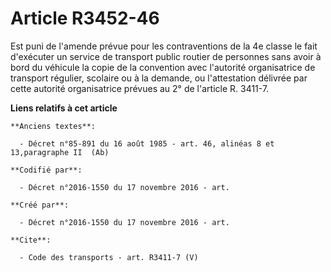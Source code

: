 # Article R3452-46

Est puni de l'amende prévue pour les contraventions de la 4e classe le fait d'exécuter un service de transport public routier
de personnes sans avoir à bord du véhicule la copie de la convention avec l'autorité organisatrice de transport régulier,
scolaire ou à la demande, ou l'attestation délivrée par cette autorité organisatrice prévues au 2° de l'article R. 3411-7.

**Liens relatifs à cet article**

	**Anciens textes**:

	  - Décret n°85-891 du 16 août 1985 - art. 46, alinéas 8 et 13,paragraphe II  (Ab)

	**Codifié par**:

	  - Décret n°2016-1550 du 17 novembre 2016 - art.

	**Créé par**:

	  - Décret n°2016-1550 du 17 novembre 2016 - art.

	**Cite**:

	  - Code des transports - art. R3411-7 (V)
